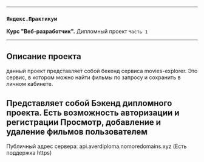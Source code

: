-----

### `Яндекс.Практикум`
**Курс "Веб-разработчик".** Дипломный проект `Часть 1`

-----

## Описание проекта
данный проект представляет собой бекенд сервиса movies-explorer. Это сервис, в котором можно найти фильмы по запросу и сохранить в личном кабинете.


Представляет собой Бэкенд дипломного проекта.
Есть возможность авторизации и регистрации
Просмотр, добавление и удаление фильмов пользователем
-----------------------------------------------------
Публичный адрес сервера: api.averdiploma.nomoredomains.xyz (Есть поддержка https)
